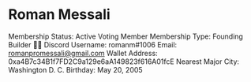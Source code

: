 # Roman Messali

Membership Status: Active Voting Member
Membership Type: Founding Builder 🧑‍🚀 
Discord Username: romanm#1006
Email: romanpromessali@gmail.com
Wallet Address: 0xa4B7c34B1f7FD2C9a129e6aA149823f616A01fcE
Nearest Major City: Washington D. C.
Birthday: May 20, 2005